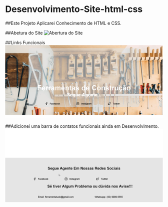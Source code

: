 # Desenvolvimento-Site-html-css
##Este Projeto Aplicarei Conhecimento de HTML e CSS.

##Abetura do Site
![Abertura do Site](https://github.com/Vavatrewq/Desenvolvimento-Site-html-css/blob/main/inicio.gif)

##Links Funcionais
![Links](https://github.com/Vavatrewq/Desenvolvimento-Site-html-css/blob/main/inicio2.gif)

##Adicionei uma barra de contatos funcionais ainda em Desenvolvimento.
![contatos](https://github.com/Vavatrewq/Desenvolvimento-Site-html-css/blob/main/inicio3.gif)

